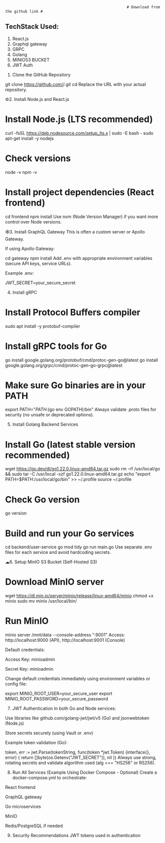                                                           # Download from the github link #

## TechStack Used:
1) React.js
2) Graphql gateway
3) GRPC
4) Golang
5) MINIOS3 BUCKET
6) JWT Auth

1. Clone the GitHub Repository

git clone https://github.com/<your-org>/<your-repo>.git
cd <your-repo>
Replace the URL with your actual repository.

⚙2. Install Node.js and React.js

# Install Node.js (LTS recommended)
curl -fsSL https://deb.nodesource.com/setup_lts.x | sudo -E bash -
sudo apt-get install -y nodejs

# Check versions
node -v
npm -v

# Install project dependencies (React frontend)
cd frontend
npm install
Use nvm (Node Version Manager) if you want more control over Node versions.

🕸3. Install GraphQL Gateway
This is often a custom server or Apollo Gateway.

If using Apollo Gateway:

cd gateway
npm install
Add .env with appropriate environment variables (secure API keys, service URLs).

Example .env:

JWT_SECRET=your_secure_secret


4. Install gRPC

# Install Protocol Buffers compiler
sudo apt install -y protobuf-compiler

# Install gRPC tools for Go
go install google.golang.org/protobuf/cmd/protoc-gen-go@latest
go install google.golang.org/grpc/cmd/protoc-gen-go-grpc@latest

# Make sure Go binaries are in your PATH
export PATH="$PATH:$(go env GOPATH)/bin"
Always validate .proto files for security (no unsafe or deprecated options).

5. Install Golang Backend Services

# Install Go (latest stable version recommended)
wget https://go.dev/dl/go1.22.0.linux-amd64.tar.gz
sudo rm -rf /usr/local/go && sudo tar -C /usr/local -xzf go1.22.0.linux-amd64.tar.gz
echo "export PATH=$PATH:/usr/local/go/bin" >> ~/.profile
source ~/.profile

# Check Go version
go version

# Build and run your Go services
cd backend/user-service
go mod tidy
go run main.go
Use separate .env files for each service and avoid hardcoding secrets.

☁6. Setup MinIO S3 Bucket (Self-Hosted S3)

# Download MinIO server
wget https://dl.min.io/server/minio/release/linux-amd64/minio
chmod +x minio
sudo mv minio /usr/local/bin/

# Run MinIO
minio server /mnt/data --console-address ":9001"
Access: http://localhost:9000 (API), http://localhost:9001 (Console)

Default credentials:

Access Key: minioadmin

Secret Key: minioadmin

Change default credentials immediately using environment variables or config file:


export MINIO_ROOT_USER=your_secure_user
export MINIO_ROOT_PASSWORD=your_secure_password

7. JWT Authentication
In both Go and Node services:

Use libraries like github.com/golang-jwt/jwt/v5 (Go) and jsonwebtoken (Node.js)

Store secrets securely (using Vault or .env)

Example token validation (Go):


token, err := jwt.Parse(tokenString, func(token *jwt.Token) (interface{}, error) {
    return []byte(os.Getenv("JWT_SECRET")), nil
})
 Always use strong, rotating secrets and validate algorithm used (alg === "HS256" or RS256).

8. Run All Services (Example Using Docker Compose - Optional)
Create a docker-compose.yml to orchestrate:

React frontend

GraphQL gateway

Go microservices

MinIO

Redis/PostgreSQL if needed

9. Security Recommendations
JWT tokens used in authentication

